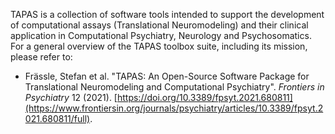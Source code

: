 TAPAS is a collection of software tools intended to support the development of computational assays (Translational Neuromodeling) and their clinical application in Computational Psychiatry, Neurology and Psychosomatics.
For a general overview of the TAPAS toolbox suite, including its mission, please refer to:
- Frässle, Stefan et al. "TAPAS: An Open-Source Software Package for Translational Neuromodeling and Computational Psychiatry". *Frontiers in Psychiatry* 12 (2021). [https://doi.org/10.3389/fpsyt.2021.680811](https://www.frontiersin.org/journals/psychiatry/articles/10.3389/fpsyt.2021.680811/full).
